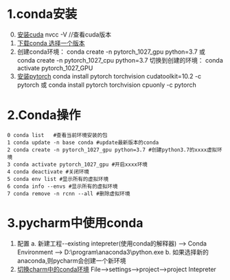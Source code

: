 # 1.conda安装
0) [安装cuda](https://blog.csdn.net/weixin_43318717/article/details/94433790)
    nvcc -V  //查看cuda版本
1) [下载conda 选择一个版本](https://www.anaconda.com/products/individual)
2) 创建conda环境：
       conda create -n pytorch_1027_gpu python=3.7   或 conda create -n pytorch_1027_cpu python=3.7
    切换到创建的环境： conda activate pytorch_1027_GPU
3) [安装pytorch](https://pytorch.org/)
        conda install pytorch torchvision cudatoolkit=10.2 -c pytorch 
    或  conda install pytorch torchvision cpuonly -c pytorch
       

# 2.Conda操作
```
0 conda list   #查看当前环境安装的包
1 conda update -n base conda #update最新版本的conda
2 conda create -n pytorch_1027_gpu python=3.7 #创建python3.7的xxxx虚拟环境
3 conda activate pytorch_1027_gpu #开启xxxx环境
4 conda deactivate #关闭环境
5 conda env list #显示所有的虚拟环境
6 conda info --envs #显示所有的虚拟环境
7 conda remove -n rcnn --all #删除虚拟环境
```

# 3.pycharm中使用conda
1) 配置
   a. 新建工程--existing intepreter(使用conda的解释器)
   --> Conda Environment --> D:\program\anaconda3\python.exe
   b. 如果选择新的anaconda,则pycharm会创建一个新环境
2) [切换charm中的conda环境](https://www.cnblogs.com/jaysonteng/p/12554161.html)
   File-->settings-->project-->project Intepreter